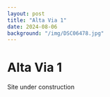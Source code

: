 ```yaml
---
layout: post
title: "Alta Via 1"
date: 2024-08-06
background: "/img/DSC06478.jpg"
---
```

# Alta Via 1

Site under construction
